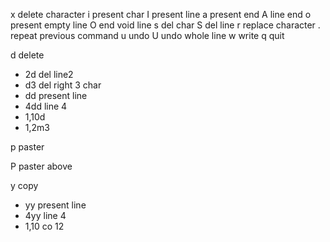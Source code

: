 x   delete character
i   present char
I   present line
a   present end
A   line end
o   present empty line
O   end void line
s   del char
S   del line
r   replace character
.   repeat previous command
u   undo
U   undo whole line
w   write
q   quit

d	delete
- 2d	del line2
- d3	del right 3 char
- dd	present line
- 4dd	line 4
- 1,10d
- 1,2m3

p	paster

P   paster above

y   copy
- yy    present line
- 4yy   line 4
- 1,10 co 12

